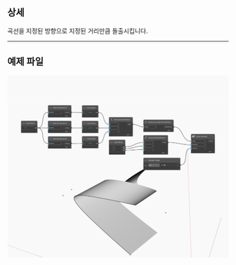 ## 상세
곡선을 지정된 방향으로 지정된 거리만큼 돌출시킵니다.
___
## 예제 파일

![Extrude (direction, distance)](./Autodesk.DesignScript.Geometry.Curve.Extrude(direction,%20distance)_img.jpg)

